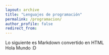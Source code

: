 ```yaml
---
layout: archive
title: "Lenguajes de programación"
permalink: /programacion/
author_profile: false
redirect_from:
---
```


Lo siguiente es Markdown convertido en HTML  
Hola Mundo :D
